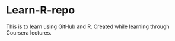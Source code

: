# Learn-R-repo
This is to learn using GitHub and R. Created while learning through Coursera lectures.
